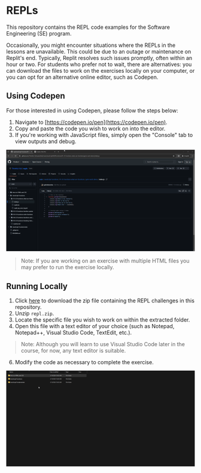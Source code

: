 # REPLs

This repository contains the REPL code examples for the Software Engineering (SE) program.

Occasionally, you might encounter situations where the REPLs in the lessons are unavailable. This could be due to an outage or maintenance on Replit's end. Typically, Replit resolves such issues promptly, often within an hour or two. For students who prefer not to wait, there are alternatives: you can download the files to work on the exercises locally on your computer, or you can opt for an alternative online editor, such as Codepen.

## Using Codepen

For those interested in using Codepen, please follow the steps below:

1. Navigate to [https://codepen.io/pen](https://codepen.io/pen).
2. Copy and paste the code you wish to work on into the editor.
3. If you're working with JavaScript files, simply open the "Console" tab to view outputs and debug.

![Codepen](codepen.gif)

> Note: If you are working on an exercise with multiple HTML files you may prefer to run the exercise locally.

## Running Locally

1. Click [here](https://chegg.sharepoint.com/:u:/s/ImmersionWorkshopDecks/EUdTBfxF4cxCuDODFvuNDOYBElYcFIJPkaPYNRud-wWN1A?e=zSlEMz) to download the zip file containing the REPL challenges in this repository.
2. Unzip `repl.zip`.
3. Locate the specific file you wish to work on within the extracted folder.
4. Open this file with a text editor of your choice (such as Notepad, Notepad++, Visual Studio Code, TextEdit, etc.).
> Note: Although you will learn to use Visual Studio Code later in the course, for now, any text editor is suitable.
6. Modify the code as necessary to complete the exercise.

![Run Locally](runlocally.gif)

